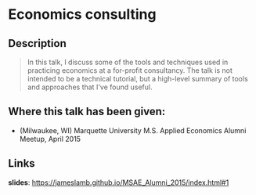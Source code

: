 # Economics consulting

## Description

> In this talk, I discuss some of the tools and techniques used in practicing economics at a for-profit consultancy. The talk is not intended to be a technical tutorial, but a high-level summary of tools and approaches that I've found useful.

## Where this talk has been given:

* (Milwaukee, WI) Marquette University M.S. Applied Economics Alumni Meetup, April 2015

## Links

**slides**: https://jameslamb.github.io/MSAE_Alumni_2015/index.html#1

